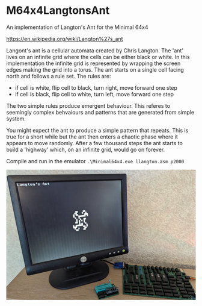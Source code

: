 # M64x4LangtonsAnt

An implementation of Langton's Ant for the Minimal 64x4

https://en.wikipedia.org/wiki/Langton%27s_ant

Langont's ant is a cellular automata created by Chris Langton. The 'ant' lives on an infinite grid where the cells can be either black or white. In this implementation the infinite grid is represented by wrapping the screen edges making the grid into a torus. The ant starts on a single cell facing north and follows a rule set. The rules are:

* if cell is white, flip cell to black, turn right, move forward one step
* if cell is black, flip cell to white, turn left, move forward one step

The two simple rules produce emergent behaviour. This referes to seemingly complex behvaiours and patterns that are generated from simple system.

You might expect the ant to produce a simple pattern that repeats. This is true for a short while but the ant then enters a chaotic phase where it appears to move randomly. After a few thousand steps the ant starts to build a 'highway' which, on an infinite grid, would go on forever.

Compile and run in the emulator ```.\Minimal64x4.exe llangton.asm p2000```

![screenshot](PXL_20240515_184417537~2.jpg)
